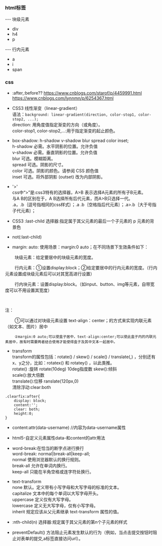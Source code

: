 ### html标签
--- 块级元素
 * div   
 * h4
 * p

 --- 行内元素
  * a
  * i
  * span

### css
* :after,:before?? https://www.cnblogs.com/starof/p/4459991.html
https://www.cnblogs.com/lynnmn/p/6254367.html

* CSS3 线性渐变（linear-gradient）  
语法：`background: linear-gradient(direction, color-stop1, color-stop2, ...); `  
direction:	用角度值指定渐变的方向（或角度）。  
color-stop1, color-stop2,...:用于指定渐变的起止颜色。 

* box-shadow: h-shadow v-shadow blur spread color inset;  
  h-shadow	必需。水平阴影的位置。允许负值    	
  v-shadow	必需。垂直阴影的位置。允许负值   
blur	可选。模糊距离。  
spread	可选。阴影的尺寸。  	
color	可选。阴影的颜色。请参阅 CSS 颜色值  
inset	可选。将外部阴影 (outset) 改为内部阴影。  

* '>'  
css中“>”是:css3特有的选择器，A>B 表示选择A元素的所有子B元素。  
与A B的区别在于，A B选择所有后代元素，而A>B只选择一代。  
 .a，.b｛逗号指相同的css样式｝；.a .b｛空格指后代元素｝；.a>.b｛大于号指子代元素｝；

 * CSS3 :last-child 选择器:指定属于其父元素的最后一个子元素的 p 元素的背景色  
* not(:last-child)  
 * margin: auto:
 使用场景：margin:0 auto；在不同场景下生效条件如下：

        块级元素：给定要居中的块级元素的宽度。

        行内元素：①设置display:block；②给定要居中的行内元素的宽度。（行内元素设置成块级元素后可以对其宽高进行设置）

        行内块元素：设置display:block。（如input、button、img等元素，自带宽度可以不用设置其宽度）

 

注：

        ①可以通过对块级元素设置 text-align：center；的方式来实现内联元素（如文本、图片）居中

        `②margin:0 auto;可以使盒子居中，text-align:center;可以使此盒子内的内联元素居中，故有时需要两者结合使用才能使得盒子及其中文本一起居中。`

* transform  
transform的属性包括：rotate() / skew() / scale() / translate(,) ，分别还有x、y之分，比如：rotatex() 和 rotatey() ，以此类推。  
rotate() :旋转 rotate(10deg)  10deg指度数
skew():倾斜  
scale():放大倍数  
translate():位移 ranslate(120px,0)  
清除浮动:clear:both  
```
.clearfix:after{
    display: block;
    content:'';
    clear: both;
    height:0;
}
```
* content:attr(data-username) //内容为data-username属性
* html5-自定义元素属性data-和content的attr用法
* word-break:在恰当的断字点进行换行  
word-break: normal|break-all|keep-all;  
normal	使用浏览器默认的换行规则。  
break-all	允许在单词内换行。  
keep-all	只能在半角空格或连字符处换行。  
* text-transform  
none	默认。定义带有小写字母和大写字母的标准的文本。  
capitalize	文本中的每个单词以大写字母开头。  
uppercase	定义仅有大写字母。  
lowercase	定义无大写字母，仅有小写字母。  
inherit	规定应该从父元素继承 text-transform 属性的值。  
*  :nth-child(n) 选择器:规定属于其父元素的第n个子元素的样式  

 * preventDefault() 方法阻止元素发生默认的行为（例如，当点击提交按钮时阻止对表单的提交,a标签直接访问url）。
